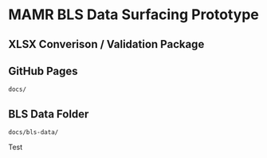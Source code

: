 # MAMR BLS Data Surfacing Prototype

## XLSX Converison / Validation Package

## GitHub Pages
`docs/`
## BLS Data Folder
`docs/bls-data/`

Test
